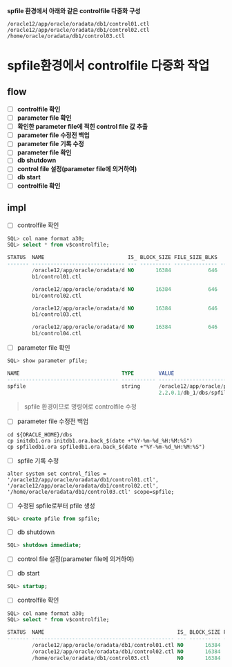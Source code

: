 **spfile 환경에서 아래와 같은 controlfile 다중화 구성**

```shell
/oracle12/app/oracle/oradata/db1/control01.ctl
/oracle12/app/oracle/oradata/db1/control02.ctl
/home/oracle/oradata/db1/control03.ctl
```

# spfile환경에서 controlfile 다중화 작업

## flow

- [ ] **controlfile 확인**
- [ ] **parameter file 확인**
- [ ] **확인한 parameter file에 적힌 control file 값 추출**
- [ ] **parameter file 수정전 백업**
- [ ] **parameter file 기록 수정**
- [ ] **parameter file 확인**
- [ ] **db shutdown**
- [ ] **control file 설정(parameter file에 의거하여)**
- [ ] **db start**
- [ ] **controlfile 확인**

## impl

- [ ] controlfile 확인

```sql
SQL> col name format a30;
SQL> select * from v$controlfile;

STATUS  NAME                           IS_ BLOCK_SIZE FILE_SIZE_BLKS     CON_ID
------- ------------------------------ --- ---------- -------------- ----------
        /oracle12/app/oracle/oradata/d NO       16384            646          0
        b1/control01.ctl

        /oracle12/app/oracle/oradata/d NO       16384            646          0
        b1/control02.ctl

        /oracle12/app/oracle/oradata/d NO       16384            646          0
        b1/control03.ctl

        /oracle12/app/oracle/oradata/d NO       16384            646          0
        b1/control04.ctl
```

- [ ] parameter file 확인

```sql
SQL> show parameter pfile;

NAME                                 TYPE        VALUE
------------------------------------ ----------- ------------------------------
spfile                               string      /oracle12/app/oracle/product/1
                                                 2.2.0.1/db_1/dbs/spfiledb1.ora
```

> spfile 환경이므로 명령어로 controlfile 수정

- [ ] parameter file 수정전 백업

```shell
cd ${ORACLE_HOME}/dbs
cp initdb1.ora initdb1.ora.back_$(date +"%Y-%m-%d_%H:%M:%S")
cp spfiledb1.ora spfiledb1.ora.back_$(date +"%Y-%m-%d_%H:%M:%S")
```

- [ ] spfile 기록 수정

```shell
alter system set control_files = '/oracle12/app/oracle/oradata/db1/control01.ctl', '/oracle12/app/oracle/oradata/db1/control02.ctl', '/home/oracle/oradata/db1/control03.ctl' scope=spfile;
```

- [ ] 수정된 spfile로부터 pfile 생성

```sql
SQL> create pfile from spfile;
```

- [ ] db shutdown

```sql
SQL> shutdown immediate;
```

- [ ] control file 설정(parameter file에 의거하여)

- [ ] db start

```sql
SQL> startup;
```

- [ ] controlfile 확인

```sql
SQL> col name format a30;
SQL> select * from v$controlfile;

STATUS  NAME                                           IS_ BLOCK_SIZE FILE_SIZE_BLKS     CON_ID
------- ---------------------------------------------- --- ---------- -------------- ----------
        /oracle12/app/oracle/oradata/db1/control01.ctl NO       16384            646          0
        /oracle12/app/oracle/oradata/db1/control02.ctl NO       16384            646          0
        /home/oracle/oradata/db1/control03.ctl         NO       16384            646          0
```

